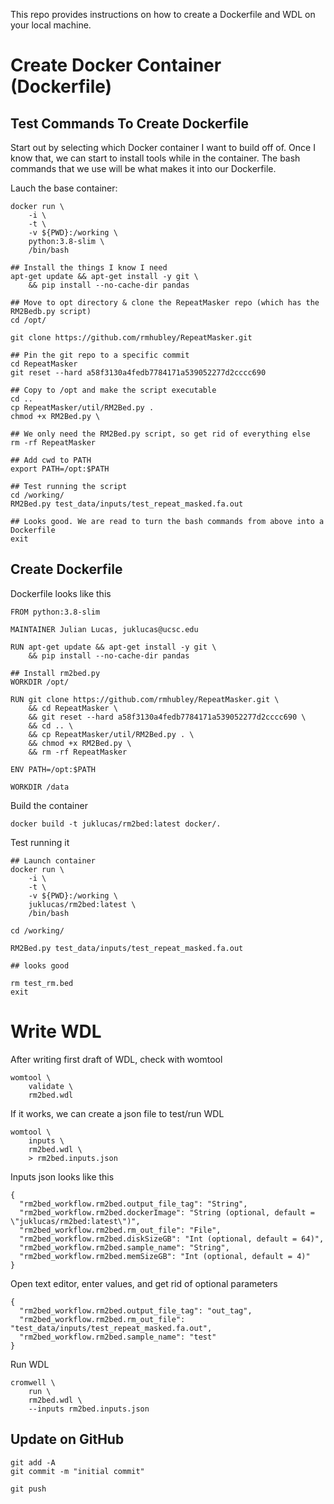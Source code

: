 
This repo provides instructions on how to create a Dockerfile and WDL on your local machine.

# Create Docker Container (Dockerfile)

## Test Commands To Create Dockerfile
Start out by selecting which Docker container I want to build off of. 
Once I know that, we can start to install tools while in the container. The bash commands
that we use will be what makes it into our Dockerfile.

Lauch the base container:
```
docker run \
    -i \
    -t \
    -v ${PWD}:/working \
    python:3.8-slim \
    /bin/bash

## Install the things I know I need 
apt-get update && apt-get install -y git \
	&& pip install --no-cache-dir pandas

## Move to opt directory & clone the RepeatMasker repo (which has the RM2Bedb.py script)
cd /opt/

git clone https://github.com/rmhubley/RepeatMasker.git

## Pin the git repo to a specific commit
cd RepeatMasker
git reset --hard a58f3130a4fedb7784171a539052277d2cccc690

## Copy to /opt and make the script executable
cd ..
cp RepeatMasker/util/RM2Bed.py .
chmod +x RM2Bed.py \

## We only need the RM2Bed.py script, so get rid of everything else
rm -rf RepeatMasker

## Add cwd to PATH
export PATH=/opt:$PATH

## Test running the script
cd /working/
RM2Bed.py test_data/inputs/test_repeat_masked.fa.out

## Looks good. We are read to turn the bash commands from above into a Dockerfile
exit 
```


## Create Dockerfile

Dockerfile looks like this 
```
FROM python:3.8-slim

MAINTAINER Julian Lucas, juklucas@ucsc.edu

RUN apt-get update && apt-get install -y git \
    && pip install --no-cache-dir pandas

## Install rm2bed.py
WORKDIR /opt/

RUN git clone https://github.com/rmhubley/RepeatMasker.git \
    && cd RepeatMasker \
    && git reset --hard a58f3130a4fedb7784171a539052277d2cccc690 \
    && cd .. \
    && cp RepeatMasker/util/RM2Bed.py . \
    && chmod +x RM2Bed.py \
    && rm -rf RepeatMasker

ENV PATH=/opt:$PATH

WORKDIR /data
```

Build the container
```
docker build -t juklucas/rm2bed:latest docker/.
```

Test running it
```
## Launch container
docker run \
    -i \
    -t \
    -v ${PWD}:/working \
    juklucas/rm2bed:latest \
    /bin/bash

cd /working/

RM2Bed.py test_data/inputs/test_repeat_masked.fa.out

## looks good

rm test_rm.bed
exit
```

# Write WDL

After writing first draft of WDL, check with womtool
```
womtool \
    validate \
    rm2bed.wdl
```

If it works, we can create a json file to test/run WDL
```
womtool \
    inputs \
    rm2bed.wdl \
    > rm2bed.inputs.json
```

Inputs json looks like this
```
{
  "rm2bed_workflow.rm2bed.output_file_tag": "String",
  "rm2bed_workflow.rm2bed.dockerImage": "String (optional, default = \"juklucas/rm2bed:latest\")",
  "rm2bed_workflow.rm2bed.rm_out_file": "File",
  "rm2bed_workflow.rm2bed.diskSizeGB": "Int (optional, default = 64)",
  "rm2bed_workflow.rm2bed.sample_name": "String",
  "rm2bed_workflow.rm2bed.memSizeGB": "Int (optional, default = 4)"
}
```
Open text editor, enter values, and get rid of optional parameters
```
{
  "rm2bed_workflow.rm2bed.output_file_tag": "out_tag",
  "rm2bed_workflow.rm2bed.rm_out_file": "test_data/inputs/test_repeat_masked.fa.out",
  "rm2bed_workflow.rm2bed.sample_name": "test"
}
```

Run WDL
```
cromwell \
    run \
    rm2bed.wdl \
    --inputs rm2bed.inputs.json
```

## Update on GitHub

```
git add -A
git commit -m "initial commit"

git push
```